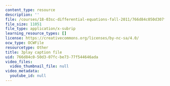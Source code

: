 ```yaml
---
content_type: resource
description: ''
file: /courses/18-03sc-differential-equations-fall-2011/766d84c050d307fcbe7377f544646ada_d521hz0sGtE.srt
file_size: 11051
file_type: application/x-subrip
learning_resource_types: []
license: https://creativecommons.org/licenses/by-nc-sa/4.0/
ocw_type: OCWFile
resourcetype: Other
title: 3play caption file
uid: 766d84c0-50d3-07fc-be73-77f544646ada
video_files:
  video_thumbnail_file: null
video_metadata:
  youtube_id: null
---
```

